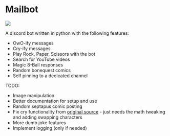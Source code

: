 # Mailbot

<img src='https://cdn.discordapp.com/avatars/650044532670595115/41c744765c21ac35d1dbec5159de13aa.png?size=128'>

A discord bot written in python with the following features:
- OwO-ify messages
- Cry-ify messages
- Play Rock, Paper, Scissors with the bot
- Search for YouTube videos
- Magic 8-Ball responses
- Random bonequest comics
- Self pinning to a dedicated channel

TODO:
- Image manipulation
- Better documentation for setup and use
- Random septapus comic posting
- Fix cry functionality from [original source](https://github.com/dead-bird/apcry/blob/master/api/cry.js) - just needs the math tweaking and adding swapping characters
- More dumb joke features
- Implement logging (only if needed)
